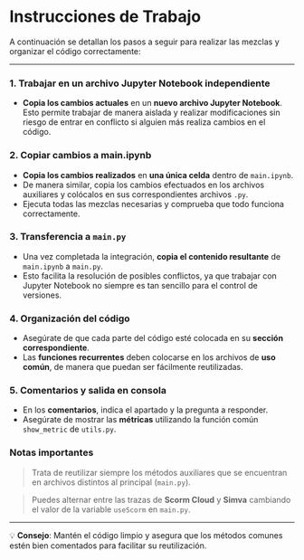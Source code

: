 # Instrucciones de Trabajo

A continuación se detallan los pasos a seguir para realizar las mezclas y organizar el código correctamente:

---

### 1. Trabajar en un archivo Jupyter Notebook independiente

- **Copia los cambios actuales** en un **nuevo archivo Jupyter Notebook**. Esto permite trabajar de manera aislada y realizar modificaciones sin riesgo de entrar en conflicto si alguien más realiza cambios en el código.

### 2. Copiar cambios a main.ipynb
- **Copia los cambios realizados** en **una única celda** dentro de `main.ipynb`.
- De manera similar, copia los cambios efectuados en los archivos auxiliares y colócalos en sus correspondientes archivos `.py`.
- Ejecuta todas las mezclas necesarias y comprueba que todo funciona correctamente.

### 3. Transferencia a `main.py`
- Una vez completada la integración, **copia el contenido resultante** de `main.ipynb` a `main.py`.
- Esto facilita la resolución de posibles conflictos, ya que trabajar con Jupyter Notebook no siempre es tan sencillo para el control de versiones.

### 4. Organización del código
- Asegúrate de que cada parte del código esté colocada en su **sección correspondiente**.
- Las **funciones recurrentes** deben colocarse en los archivos de **uso común**, de manera que puedan ser fácilmente reutilizadas.

### 5. Comentarios y salida en consola
- En los **comentarios**, indica el apartado y la pregunta a responder.
- Asegúrate de mostrar las **métricas** utilizando la función común `show_metric` de `utils.py`.

### Notas importantes
> Trata de reutilizar siempre los métodos auxiliares que se encuentran en archivos distintos al principal (`main.py`).

> Puedes alternar entre las trazas de **Scorm Cloud** y **Simva** cambiando el valor de la variable `useScorm` en `main.py`.

---

💡 **Consejo**: Mantén el código limpio y asegura que los métodos comunes estén bien comentados para facilitar su reutilización.
